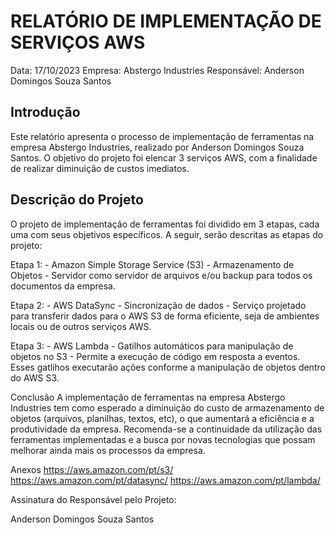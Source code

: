 # RELATÓRIO DE IMPLEMENTAÇÃO DE SERVIÇOS AWS
Data: 17/10/2023
Empresa: Abstergo Industries 
Responsável: Anderson Domingos Souza Santos

## Introdução
Este relatório apresenta o processo de implementação de ferramentas na empresa Abstergo Industries, realizado por Anderson Domingos Souza Santos. O objetivo do projeto foi elencar 3 serviços AWS, com a finalidade de realizar diminuição de custos imediatos.

## Descrição do Projeto
O projeto de implementação de ferramentas foi dividido em 3 etapas, cada uma com seus objetivos específicos. A seguir, serão descritas as etapas do projeto:

Etapa 1: - Amazon Simple Storage Service (S3) - Armazenamento de Objetos - Servidor como servidor de arquivos e/ou backup para todos os documentos da empresa.

Etapa 2: - AWS DataSync - Sincronização de dados - Serviço projetado para transferir dados para o AWS S3 de forma eficiente, seja de ambientes locais ou de outros serviços AWS.

Etapa 3: - AWS Lambda - Gatilhos automáticos para manipulação de objetos no S3 - Permite a execução de código em resposta a eventos. Esses gatlihos executarão ações conforme a manipulação de objetos dentro do AWS S3.

Conclusão
A implementação de ferramentas na empresa Abstergo Industries tem como esperado a diminuição do custo de armazenamento de objetos (arquivos, planilhas, textos, etc), o que aumentará a eficiência e a produtividade da empresa. Recomenda-se a continuidade da utilização das ferramentas implementadas e a busca por novas tecnologias que possam melhorar ainda mais os processos da empresa.

Anexos
https://aws.amazon.com/pt/s3/
https://aws.amazon.com/pt/datasync/
https://aws.amazon.com/pt/lambda/


Assinatura do Responsável pelo Projeto:

Anderson Domingos Souza Santos